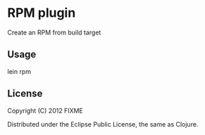 # RPM plugin

Create an RPM from build target

## Usage

lein rpm

## License

Copyright (C) 2012 FIXME

Distributed under the Eclipse Public License, the same as Clojure.
